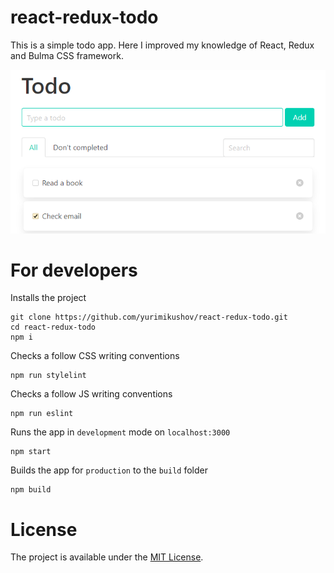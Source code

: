 # react-redux-todo

This is a simple todo app. Here I improved my knowledge of React, Redux and Bulma CSS framework.

![Preview](docs/img/preview.png)

# For developers

Installs the project

```
git clone https://github.com/yurimikushov/react-redux-todo.git
cd react-redux-todo
npm i
```

Checks a follow CSS writing conventions

```
npm run stylelint
```

Checks a follow JS writing conventions

```
npm run eslint
```

Runs the app in `development` mode on `localhost:3000`

```
npm start
```

Builds the app for `production` to the `build` folder

```
npm build
```

# License

The project is available under the [MIT License](LICENSE).
